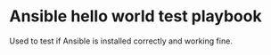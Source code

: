# Ansible hello world test playbook
Used to test if Ansible is installed correctly and working fine.

